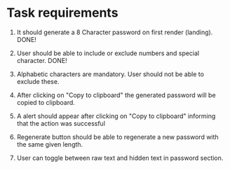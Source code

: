 # Task requirements

1. It should generate a 8 Character password on first render (landing).
DONE!
2. User should be able to include or exclude numbers and special character.
DONE!

3. Alphabetic characters are mandatory. User should not be able to exclude these.
4. After clicking on "Copy to clipboard" the generated password will be copied to clipboard.
5. A alert should appear after clicking on "Copy to clipboard" informing that the action was successful
6. Regenerate button should be able to regenerate a new password with the same given length.
7. User can toggle between raw text and hidden text in password section.

